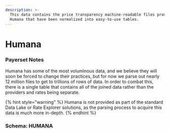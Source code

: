 ```yaml
---
description: >-
  This data contains the price transparency machine-readable files provided by
  Humana that have been normalized into easy-to-use tables.
---
```


# Humana

### Payerset Notes

Humana has some of the most voluminous data, and we believe they will soon be forced to change their practices, but for now we parse out nearly 12 million files to get to trillions of rows of data. In order to combat this, there is a single table that contains all of the joined data rather than the providers and rates being separate.

{% hint style="warning" %}
Humana is not provided as part of the standard Data Lake or Rate Explorer solutions, as the parsing process to acquire this data is much more in-depth.&#x20;
{% endhint %}

### Schema: HUMANA
